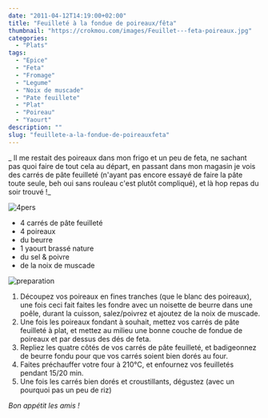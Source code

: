 ```yaml
---
date: "2011-04-12T14:19:00+02:00"
title: "Feuilleté à la fondue de poireaux/fêta"
thumbnail: "https://crokmou.com/images/Feuillet---feta-poireaux.jpg"
categories:
  - "Plats"
tags:
  - "Epice"
  - "Feta"
  - "Fromage"
  - "Legume"
  - "Noix de muscade"
  - "Pate feuillete"
  - "Plat"
  - "Poireau"
  - "Yaourt"
description: ""
slug: "feuillete-a-la-fondue-de-poireauxfeta"
---
```


_ Il me restait des poireaux dans mon frigo et un peu de feta, ne sachant pas quoi faire de tout cela au départ, en passant dans mon magasin je vois des carrés de pâte feuilleté (n'ayant pas encore essayé de faire la pâte toute seule, beh oui sans rouleau c'est plutôt compliqué), et là hop repas du soir trouvé !_

![4pers](http://storage.canalblog.com/14/05/825568/62415917_p.jpeg)

*   4 carrés de pâte feuilleté
*   4 poireaux
*   du beurre
*   1 yaourt brassé nature
*   du sel & poivre
*   de la noix de muscade

![preparation](http://storage.canalblog.com/19/17/825568/62415941_p.jpeg)

1.  Découpez vos poireaux en fines tranches (que le blanc des poireaux), une fois ceci fait faites les fondre avec un noisette de beurre dans une poêle, durant la cuisson, salez/poivrez et ajoutez de la noix de muscade.
2.  Une fois les poireaux fondant à souhait, mettez vos carrés de pâte feuilleté à plat, et mettez au milieu une bonne couche de fondue de poireaux et par dessus des dés de feta.
3.  Repliez les quatre côtés de vos carrés de pâte feuilleté, et badigeonnez de beurre fondu pour que vos carrés soient bien dorés au four.
4.  Faites préchauffer votre four à 210°C, et enfournez vos feuilletés pendant 15/20 min.
5.  Une fois les carrés bien dorés et croustillants, dégustez (avec un pourquoi pas un peu de riz)

_Bon appétit les amis !_